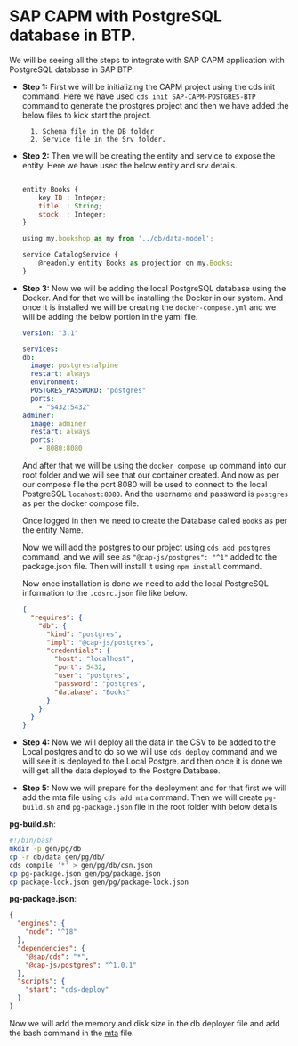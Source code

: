 # SAP CAPM with PostgreSQL database in BTP.

We will be seeing all the steps to integrate with SAP CAPM application with PostgreSQL database in SAP BTP.

- **Step 1:** First we will be initializing the CAPM project using the cds init command. Here we have used `cds init SAP-CAPM-POSTGRES-BTP` command to generate the prostgres project and then we have added the below files to kick start the project.

        1. Schema file in the DB folder
        2. Service file in the Srv folder.

[](images/Structure.png)

- **Step 2:** Then we will be creating the entity and service to expose the entity. Here we have used the below entity and srv details.

  ```javascript

  entity Books {
      key ID : Integer;
      title  : String;
      stock  : Integer;
  }

  ```

  ```javascript
  using my.bookshop as my from '../db/data-model';

  service CatalogService {
      @readonly entity Books as projection on my.Books;
  }

  ```

- **Step 3:** Now we will be adding the local PostgreSQL database using the Docker. And for that we will be installing the Docker in our system. And once it is installed we will be creating the `docker-compose.yml` and we will be adding the below portion in the yaml file.

  ```yaml
  version: "3.1"

  services:
  db:
    image: postgres:alpine
    restart: always
    environment:
    POSTGRES_PASSWORD: "postgres"
    ports:
      - "5432:5432"
  adminer:
    image: adminer
    restart: always
    ports:
      - 8080:8080
  ```

  And after that we will be using the `docker compose up` command into our root folder and we will see that our container created. And now as per our compose file the port 8080 will be used to connect to the local PostgreSQL `locahost:8080`. And the username and password is `postgres` as per the docker compose file.

    [](images/PostgreSQLLogin.png)

  Once logged in then we need to create the Database called `Books` as per the entity Name.

  Now we will add the postgres to our project using `cds add postgres` command, and we will see as `"@cap-js/postgres": "^1"` added to the package.json file. Then will install it using `npm install` command.

  Now once installation is done we need to add the local PostgreSQL information to the `.cdsrc.json` file like below.

  ```json
  {
    "requires": {
      "db": {
        "kind": "postgres",
        "impl": "@cap-js/postgres",
        "credentials": {
          "host": "localhost",
          "port": 5432,
          "user": "postgres",
          "password": "postgres",
          "database": "Books"
        }
      }
    }
  }
  ```

- **Step 4:** Now we will deploy all the data in the CSV to be added to the Local postgres and to do so we will use `cds deploy` command and we will see it is deployed to the Local Postgre. and then once it is done we will get all the data deployed to the Postgre Database.

- **Step 5:** Now we will prepare for the deployment and for that first we will add the mta file using `cds add mta` command. Then we will create `pg-build.sh` and `pg-package.json` file in the root folder with below details

**pg-build.sh**:

```sh
#!/bin/bash
mkdir -p gen/pg/db
cp -r db/data gen/pg/db/
cds compile '*' > gen/pg/db/csn.json
cp pg-package.json gen/pg/package.json
cp package-lock.json gen/pg/package-lock.json
```

**pg-package.json**:

```json
{
  "engines": {
    "node": "^18"
  },
  "dependencies": {
    "@sap/cds": "*",
    "@cap-js/postgres": "^1.0.1"
  },
  "scripts": {
    "start": "cds-deploy"
  }
}
```

Now we will add the memory and disk size in the db deployer file and add the bash command in the [mta](mta.yaml) file.

